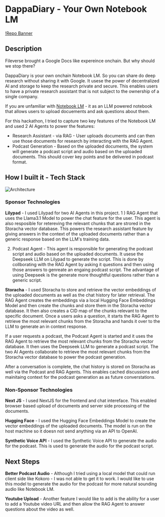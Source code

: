 # DappaDiary - Your Own Notebook LM

[!Repo Banner](images/repo-banner.png)


 ## Description 

Fileverse brought a Google Docs like expereince onchain. But why should we stop there? 

DappaDiary is your own onchain Notebook LM. So you can share do deep research without sharing it with Google. It usese the power of decentralized AI and storage to keep the research private and secure. This enables users to have a private research assistant that is not subject to the ownership of a single company. 

If you are unfamiliar with [Notebook LM](https://notebooklm.google/) - it as an LLM powered notebook that allows users to upload docuements and ask questions about them. 

For this hackathon, I tried to capture two key features of the Notebook LM and used 2 AI Agents to power the features:

- Research Assistant - via RAG - User uploads documents and can then use those documents for research by  interacting with the RAG Agent. 
- Podcast Generation - Based on the uploaded documents, the system will generate a podcast script and audio based on the uploaded documents. This should cover key points and be delivered in podcast format.  

## How I built it - Tech Stack 

![Architecture](images/arch-diagram.png)

### Sponsor Technologies 
**Lilypad** - I used Lilypad for two AI Agents in this project. 
 1 ) RAG Agent that uses the Llama3.1 Model to power the chat feature for the user.  This agent is also resposible for retereving the relevant chunks that are strored in the Storacha vector database.  This powers the research assistant feature by giving answers in the context of the uploaded documents rather than a generic response based on the LLM's training data.  

2) Podcast Agent - This agent is responsible for generating the podcast script and audio based on the uploaded documents.  It usese the Deepseek LLM on Lilypad to generate the script. This is done by collborating with the RAG Agent  by asking it questions and then using those answers to genreate an engaing podcast script. The advantage of using Deepseek is the generate more thoughtful questions rather than a generic script. 

**Storacha** - I used Storacha to store and retrieve the vector embeddings of the uploaded documents as well as the chat history for later retrieval.  The RAG Agent creates the embeddings via a local Hugging Face Embeddings Model and then create the chunks and store them in the Storacha vector database. It then also creates a CID map of the chunks relevant to the specific document. Once a users asks a question, it starts the RAG Agent to retrieve the most relevant chunks from the Storacha and hands it over to the LLM to generate an in context response. 

If a user requests a podcast, the Podcast Agent is started and it uses the RAG Agent to retrieve the most relevant chunks from the Storacha vector database. It then uses the Deepseek LLM to generate a podcast script. The two AI Agents collaborate to retrieve the most relevant chunks from the Storacha vector database to power the podcast generation. 

 After a conversation  is complete, the chat history is stored on Storacha as well via the Podcast and RAG Agents. This enables cached discussions and mainitaing context for the podcast generation as as future converstations. 


### Non-Sponsor Technologies 
**Next JS** - I used NextJS for the frontend and chat intereface. This enabled browser based upload of documents and server side processing of the documents. 

**Hugging Face** - I used the Hugging Face Embeddings Model to create the vector embeddings of the uploaded documents. The model is run on the host machine so it doesn not send anything via an API to OpenAI. 

**Synthetic Voice API** - I used the Synthetic Voice API to generate the audio for the podcast.  This is used to generate the audio for the podcast script. 


## Next Steps 
**Better Podcast Audio** -  Although I tried using a local model that could run client side like Kokoro - I was not able to get it to work. I would like to use this model to generate the audio for the podcast for more natural sounding audio like Notebook LM. 

**Youtube Upload** - Another feature I would like to add is the ability for a user to add a Youtube video URL and then allow the RAG Agent to answer questions about the video as well. 
